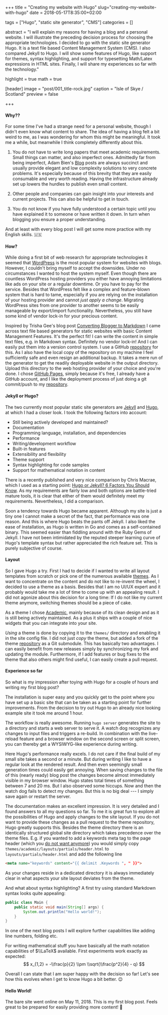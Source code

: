+++
title = "Creating my website with Hugo"
slug="creating-my-website-with-hugo"
date = 2018-05-17T8:35:00+02:00

tags = ["Hugo", "static site generator", "CMS"]
categories = []

abstract = "I will explain my reasons for having a blog and a personal website. I will illustrate the preceding decision process for choosing the appropriate technologies. I decided to go with the static site generator Hugo. It is a text file based Content Management System (CMS). I also compared Jekyll to Hugo. I will show some features of Hugo, like support for themes, syntax highlighting, and support for typesetting Math/Latex expressions in HTML sites. Finally, I will share my experiences so far with the technology."

highlight = true
math = true

[header]
image = "post/001_title-rock.jpg"
caption = "Isle of Skye / Scotland"
preview = false

+++


#### Why??

For some time I've had a strange need for a personal website, though I didn't even know what content to share. The idea of having a blog felt a bit weird
 to me, as I was wondering for whom this might be meaningful. It took me a while, but meanwhile I think completely differently about this.

1. You do not have to write long papers that meet academic requirements. Small things can matter, and also imperfect ones. Admittedly far from being imperfect,
 Adam Bien's [Blog](http://adambien.blog/roller/abien/) posts are always succinct and usually provide elegant and low complexity solutions to very concrete 
 problems. It's especially because of this brevity that they are easily consumable and very worth reading. Having the infrastructure already set up lowers the 
 hurdles to publish even small content.
 
2. Other people and companies can gain insight into your interests and current projects. This can also be helpful to get in touch.

3. You do not know if you have fully understood a certain topic until you have explained it to someone or have written it down. In turn when blogging you 
ensure a proper understanding.

And at least with every blog post I will get some more practice with my English skills. :us:
  

#### How?

While doing a first bit of web research for appropriate technologies it seemed that [WordPress](https://wordpress.org/) is the most popular system for websites
 with blogs. However, I couldn't bring myself to accept the downsides. Under no circumstances I wanted to host the system myself. Even though there are
 countless WordPress hosting providers you either have annoying limitations like ads on your site or a regular downtime. Or you have to pay for the service.
 Besides that WordPress felt like a complex and feature-blown system that is hard to tame, especially if you are relying on the installation of your hosting
 provider and cannot _just apply a change_. Migrating WordPress sites from one provider to another seems to be easily manageable by export/import functionality.
 Nevertheless, you still have some kind of vendor lock-in for your precious content. 

Inspired by Trisha Gee's blog post [Converting Blogger to Markdown](https://trishagee.github.io/project/atom-to-hugo/) I came across text file based
 generators for static websites with basic Content Management Features. It's the perfect fit! I can write the content in simple text files, e.g. in Markdown
 syntax. Definitely no vendor lock-in! And I can easily put them into a version control system.
 I use a GitHub [repository](https://github.com/stefanneuhaus/stefanneuhaus.org) for this. As I also have the local copy of the repository on my machine I
 feel sufficiently safe and even resign an additional backup. It takes a mere run of the generator to get the readily deployable website in the output
 directory. Upload this directory to the web hosting provider of your choice and you're done. I chose [GitHub Pages](https://pages.github.com/), simply
 because it's free, I already have a GitHub account, and I like the deployment process of just doing a git commit/push to
 my [repository](https://github.com/stefanneuhaus/stefanneuhaus.github.io).


#### Jekyll or Hugo?
 
The two currently most popular static site generators are [Jekyll](https://jekyllrb.com/) and [Hugo](https://gohugo.io/), at which I had a closer look. I took
 the following factors into account:

* Still being actively developed and maintained?
* Documentation
* Programming language, installation, and dependencies
* Performance
* Writing/development workflow
* Built-in features
* Extensibility and flexibility
* Theme support
* Syntax highlighting for code samples
* Support for mathematical notation in content

There is a recently published and very nice comparison by Chris Macrae, which I used as a starting point:
 [Hugo or Jekyll? 6 Factors You Should Know](https://forestry.io/blog/hugo-and-jekyll-compared/). As my requirements are fairly low and both options are 
 battle-tried mature tools, it is clear that either of them would definitely meet my requirements. Nevertheless, I did a comparison.

Soon a tendency towards Hugo became apparent. Although my site is just a tiny one I cannot make a secret of the fact, that performance was one reason. And
 this is where Hugo beats the pants off Jekyll. I also liked the ease of installation, as Hugo is written in Go and comes as a self-contained binary. This
 seemed easier than fiddling around with the Ruby Gems of Jekyll. I have not been intimidated by the reputed steeper learning curve of Hugo's template syntax
 but rather appreciated the rich feature set. This is purely subjective of course. 


#### Layout

So I gave Hugo a try. First I had to decide if I wanted to write all layout templates from scratch or pick one of the numerous available
 [themes](https://themes.gohugo.io/). As I want to concentrate on the content and do not like to re-invent the wheel, I decided to use a theme as a basis.
 Besides that I am no UI/UX expert and it probably would take me a lot of time to come up with an appealing result. I did not agonize about this decision for
 a long time: If I do not like my current theme anymore, switching themes should be a piece of cake.
  
As a theme I chose [Academic](https://sourcethemes.com/academic/), mainly because of its clean design and as it is still being actively maintained. As a plus it
 ships with a couple of nice widgets that you can integrate into your site.

_Using_ a theme is done by copying it to the `themes/` directory and enabling it in the site config file. I did not just _copy_ the theme, but added a fork of
 the theme [repository](https://github.com/gcushen/hugo-academic) as a Git submodule. This has basically two advantages. I can easily benefit from new releases
 simply by synchronizing my fork and updating the module. Furthermore, if I add features or bug fixes to the theme that also others might find useful, I can 
 easily create a pull request. 


#### Experience so far

So what is my impression after toying with Hugo for a couple of hours and writing my first blog post?

The installation is super easy and you quickly get to the point where you have set up a basic site that can be taken as a starting point for further
 improvements. From the decision to try out Hugo to an already nice looking example site it took me around 1 hour.
 
The workflow is really awesome. Running ```hugo server``` generates the site to a directory and starts a web server to serve it. A watch dog recognizes any
 changes to input files and triggers a re-build. In combination with the live-reload feature and a browser window on the second screen or split screen, you
 can thereby get a WYSIWYG-like experience during writing.
  
Here Hugo's performance really excels. I do not care if the final build of my small site takes a second or a minute. But during writing I like to have a
 regular look at the rendered result. And then even seemingly small generation times could easily get annoying. When saving changes to the file of this
 (nearly ready) blog post the changes become almost immediately visible in my browser window. Hugo states total times of something between 7 and 20 ms. But I
 also observed some hiccups. Now and then the watch dog fails to detect my changes. But this is no big deal --- I simply save again or restart the server.

The documentation makes an excellent impression. It is very detailed and I found answers to all my questions so far. To me it is great fun to explore all the
 possibilities of Hugo and apply changes to the site layout. If you do not want to provide these changes as a pull request to the theme repository, Hugo
 greatly supports this. Besides the theme directory there is an identically structured global site directory which takes precedence over the theme files.
 E.g. if you wanted to add a keywords meta tag to the page header (which you [do not want anymore](https://yoast.com/meta-keywords/)) you would simply copy
 `themes/academic/layouts/partials/header.html` to `layouts/partials/header.html` and add the following line
```html
<meta name="keywords" content="{{ delimit .Keywords ", " }}">
```
 As your changes reside in a dedicated directory it is always immediately clear in what aspects your site layout deviates from the theme.

And what about syntax highlighting? A first try using standard Markdown syntax looks quite appealing: 
```java
public class Main {
    public static void main(String[] args) {
        System.out.println("Hello world!");
    }
}
```
In one of the next blog posts I will explore further capabilities like adding line numbers, folding etc.


For writing mathematical stuff you have basically all the math notation capabilities of $\\LaTeX$ available. First experiments work exactly as expected:
 $$ x_{1,2} = -\\frac{p}{2} \\pm \\sqrt{\\frac{p^2}{4} - q} $$

Overall I can state that I am super happy with the decision so far! Let's see how this evolves when I get to know Hugo a bit better. :wink:


#### Hello World!

The bare site went online on May 11, 2018. This is my first blog post. Feels great to be prepared for easily providing more content! :rocket:

